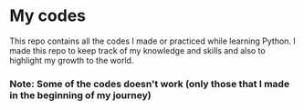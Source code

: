 # My codes
This repo contains all the codes I made or practiced while learning Python.
I made this repo to keep track of my knowledge and skills and also to highlight my growth to the world.


### Note: Some of the codes doesn't work (only those that I made in the beginning of my journey)
